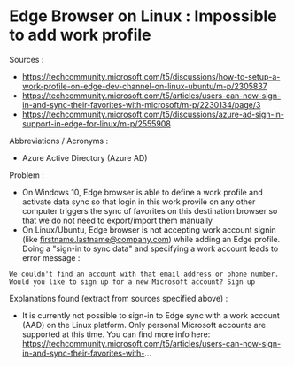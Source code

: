 # Edge Browser on Linux : Impossible to add work profile

Sources : 
- https://techcommunity.microsoft.com/t5/discussions/how-to-setup-a-work-profile-on-edge-dev-channel-on-linux-ubuntu/m-p/2305837
- https://techcommunity.microsoft.com/t5/articles/users-can-now-sign-in-and-sync-their-favorites-with-microsoft/m-p/2230134/page/3
- https://techcommunity.microsoft.com/t5/discussions/azure-ad-sign-in-support-in-edge-for-linux/m-p/2555908

Abbreviations / Acronyms : 
- Azure Active Directory (Azure AD)

Problem : 

- On Windows 10, Edge browser is able to define a work profile and activate data sync so that login in this work provile on any other computer triggers the sync of favorites on this destination browser so that we do not need to export/import them manually
- On Linux/Ubuntu, Edge browser is not accepting work account signin (like firstname.lastname@company.com) while adding an Edge profile. Doing a "sign-in to sync data" and specifying a work account leads to error message : 

`We couldn't find an account with that email address or phone number. Would you like to sign up for a new Microsoft account? Sign up`

Explanations found (extract from sources specified above) :

- It is currently not possible to sign-in to Edge sync with a work account (AAD) on the Linux platform. Only personal Microsoft accounts are supported at this time. You can find more info here: https://techcommunity.microsoft.com/t5/articles/users-can-now-sign-in-and-sync-their-favorites-with-...
